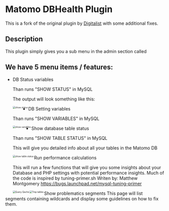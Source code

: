 # Matomo DBHealth Plugin

This is a fork of the original plugin by [Digitalist](https://github.com/digitalist-se/DBHealth) with some additional fixes.


## Description

This plugin simply gives you a sub menu in the admin section called 



## We have 5 menu items / features:
* DB Status variables 

  Than runs "SHOW STATUS" in MySQL

  The output will look something like this:

  <img align="left" src="./docs/images/show-status.png" alt="show status" style="zoom:50%;" />
  
* DB Setting variables 

  Than runs "SHOW VARIABLES" in MySQL

  <img align="left" src="./docs/images/show-variables.png" alt="show variables" style="zoom:50%;" />

* Show database table status 

  Than runs "SHOW TABLE STATUS" in MySQL

  This will give you detailed info about all your tables in the Matomo DB

  <img align="left" src="./docs/images/table-status.png" alt="show table status" style="zoom:50%;" />

  Run performance calculations

  This will run a few functions that will give you some insights about your Database and PHP settings with potential performance insights. Much of the code is inspired by tuning-primer.sh Writen by: Matthew Montgomery https://bugs.launchpad.net/mysql-tuning-primer

  <img align="left" src="./docs/images/q-cache.png" alt="Query Qache" style="zoom:50%;" />

  <img align="left" src="./docs/images/tmp-tables.png" alt="Tmp tables" style="zoom:50%;" />
   
 Show problematics segments
 This page will list segments containing wildcards and display some guidelines on how to fix them.
 
